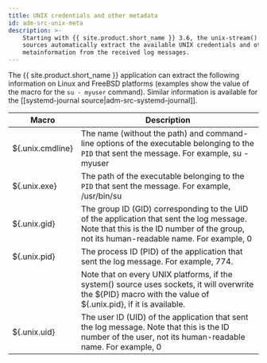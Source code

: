 ```yaml
---
title: UNIX credentials and other metadata
id: adm-src-unix-meta
description: >-
    Starting with {{ site.product.short_name }} 3.6, the unix-stream() and unix-dgram()
    sources automatically extract the available UNIX credentials and other
    metainformation from the received log messages.
---
```


The {{ site.product.short_name }} application can extract the following information on 
Linux and FreeBSD platforms (examples show the value of the macro for the `su - myuser`
command). Similar information is available for the
[[systemd-journal source|adm-src-systemd-journal]].  

| Macro             | Description                                     |
|---|---|
| ${.unix.cmdline} | The name (without the path) and command-line options of the executable belonging to the `PID` that sent the message. For example, su - myuser |
| ${.unix.exe}     | The path of the executable belonging to the `PID` that sent the message. For example, /usr/bin/su |
| ${.unix.gid}     | The group ID (GID) corresponding to the UID of the application that sent the log message. Note that this is the ID number of the group, not its human-readable name. For example, 0         |
| ${.unix.pid}     | The process ID (PID) of the application that sent the log message. For example, 774.         |
|                   | Note that on every UNIX platforms, if the system() source uses sockets, it will overwrite the ${PID} macro with the value of ${.unix.pid}, if it is available. |
| ${.unix.uid}     | The user ID (UID) of the application that sent the log message. Note that this is the ID number of the user, not its human-readable name. For example, 0     |
